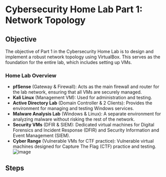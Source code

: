 # Cybersecurity Home Lab Part 1: Network Topology

## Objective
The objective of Part 1 in the Cybersecurity Home Lab is to design and implement a robust network topology using VirtualBox. This serves as the foundation for the entire lab, which includes setting up VMs.

### Home Lab Overview
- **pfSense** (Gateway & Firewall): Acts as the main firewall and router for the lab network, ensuring that all VMs are securely managed.
- **Kali Linux** (Management VM): Used for administration and testing.
- **Active Directory Lab** (Domain Controller & 2 Clients): Provides the environment for managing and testing Windows services.
- **Malware Analysis Lab** (Windows & Linux): A separate environment for analyzing malware without risking the rest of the network.
- **Security VMs** (DFIR & SIEM): Dedicated virtual machines for Digital Forensics and Incident Response (DFIR) and Security Information and Event Management (SIEM).
- **Cyber Range** (Vulnerable VMs for CTF practice): Vulnerable virtual machines designed for Capture The Flag (CTF) practice and testing.
![image](https://github.com/user-attachments/assets/2779be1b-1bad-4da8-b600-11446dece02c)


## Steps
